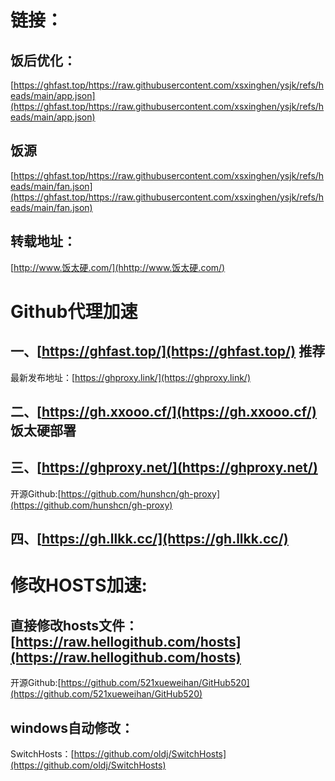 # 链接：
## 饭后优化：
[https://ghfast.top/https://raw.githubusercontent.com/xsxinghen/ysjk/refs/heads/main/app.json](https://ghfast.top/https://raw.githubusercontent.com/xsxinghen/ysjk/refs/heads/main/app.json)

## 饭源
[https://ghfast.top/https://raw.githubusercontent.com/xsxinghen/ysjk/refs/heads/main/fan.json](https://ghfast.top/https://raw.githubusercontent.com/xsxinghen/ysjk/refs/heads/main/fan.json)


## 转载地址：
[http://www.饭太硬.com/](hhttp://www.饭太硬.com/)


# Github代理加速

## 一、[https://ghfast.top/](https://ghfast.top/) 推荐
最新发布地址：[https://ghproxy.link/](https://ghproxy.link/)
## 二、[https://gh.xxooo.cf/](https://gh.xxooo.cf/) 饭太硬部署
## 三、[https://ghproxy.net/](https://ghproxy.net/) 
开源Github:[https://github.com/hunshcn/gh-proxy](https://github.com/hunshcn/gh-proxy)
## 四、[https://gh.llkk.cc/](https://gh.llkk.cc/)

# 修改HOSTS加速:

## 直接修改hosts文件：[https://raw.hellogithub.com/hosts](https://raw.hellogithub.com/hosts)
开源Github:[https://github.com/521xueweihan/GitHub520](https://github.com/521xueweihan/GitHub520)
## windows自动修改：
SwitchHosts：[https://github.com/oldj/SwitchHosts](https://github.com/oldj/SwitchHosts)
